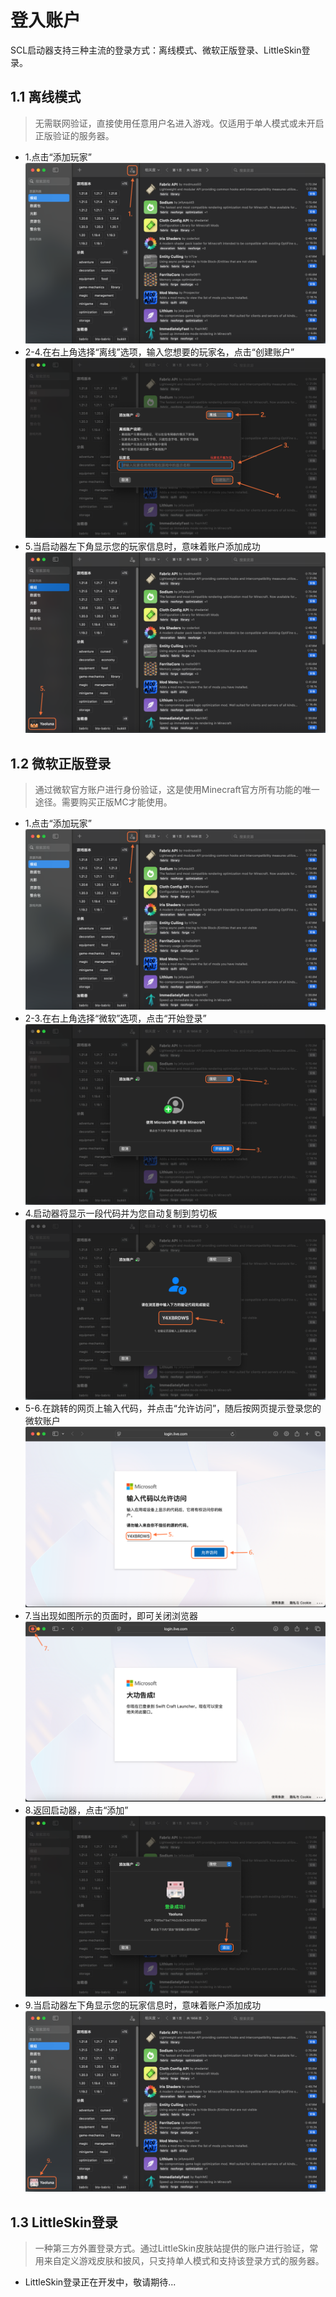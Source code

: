 # 登入账户
SCL启动器支持三种主流的登录方式：离线模式、微软正版登录、LittleSkin登录。

## 1.1 离线模式
> 无需联网验证，直接使用任意用户名进入游戏。仅适用于单人模式或未开启正版验证的服务器。
- 1.点击“添加玩家”
![1-1_1](../resources/register/1-1_1.png)
- 2-4.在右上角选择“离线”选项，输入您想要的玩家名，点击“创建账户”
![1-1_2](../resources/register/1-1_2.png)  
- 5.当启动器左下角显示您的玩家信息时，意味着账户添加成功
![1-1_3](../resources/register/1-1_3.png)

## 1.2 微软正版登录
> 通过微软官方账户进行身份验证，这是使用Minecraft官方所有功能的唯一途径。需要购买正版MC才能使用。
- 1.点击“添加玩家”
![1-2_1](../resources/register/1-2_1.png)
- 2-3.在右上角选择“微软”选项，点击“开始登录”
![1-2_2](../resources/register/1-2_2.png)
- 4.启动器将显示一段代码并为您自动复制到剪切板
![1-2_3](../resources/register/1-2_3.png)
- 5-6.在跳转的网页上输入代码，并点击“允许访问”，随后按网页提示登录您的微软账户
![1-2_4](../resources/register/1-2_4.png)
- 7.当出现如图所示的页面时，即可关闭浏览器
![1-2_5](../resources/register/1-2_5.png)
- 8.返回启动器，点击“添加”
![1-2_6](../resources/register/1-2_6.png)
- 9.当启动器左下角显示您的玩家信息时，意味着账户添加成功
![1-2_7](../resources/register/1-2_7.png)

## 1.3 LittleSkin登录
> 一种第三方外置登录方式。通过LittleSkin皮肤站提供的账户进行验证，常用来自定义游戏皮肤和披风，只支持单人模式和支持该登录方式的服务器。
- LittleSkin登录正在开发中，敬请期待...